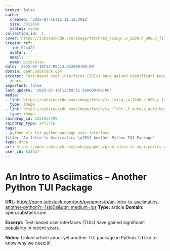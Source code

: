 ```yaml
---
broken: false
cache:
  created: '2025-07-16T12:11:12.291Z'
  size: 3312650
  status: ready
collection_id: -1
cover: https://substackcdn.com/image/fetch/$s_!x1Lg!,w_1200,h_600,c_fill,f_jpg,q_auto:good,fl_progressive:steep,g_auto/https%3A%2F%2Fsubstack-post-media.s3.amazonaws.com%2Fpublic%2Fimages%2F62509f60-85c7-467d-8cce-1d0fbfcb8412_1728x940.png
creator_ref:
  _id: 624427
  avatar: ''
  email: ''
  name: pitosalas
date: '2025-07-16T12:09:13.832000+00:00'
domain: open.substack.com
excerpt: Text-based user interfaces (TUIs) have gained significant popularity in recent
  years.
important: false
last_update: '2025-07-16T12:09:51.500000+00:00'
media:
- link: https://substackcdn.com/image/fetch/$s_!x1Lg!,w_1200,h_600,c_fill,f_jpg,q_auto:good,fl_progressive:steep,g_auto/https%3A%2F%2Fsubstack-post-media.s3.amazonaws.com%2Fpublic%2Fimages%2F62509f60-85c7-467d-8cce-1d0fbfcb8412_1728x940.png
  type: image
- link: https://substackcdn.com/image/fetch/$s_!TtRt!,f_auto,q_auto:best,fl_progressive:steep/https%3A%2F%2Fpypapers.substack.com%2Fapi%2Fv1%2Fpost_preview%2F168349880%2Ftwitter.jpg%3Fversion%3D4
  type: image
raindrop_id: 1251953799
raindrop_type: article
tags:
- python cli tui python-package user-interface
title: "An Intro to Asciimatics \u2013 Another Python TUI Package"
type: drop
url: https://open.substack.com/pub/pypapers/p/an-intro-to-asciimatics-another-python?r=1slq0e&utm_medium=ios
user_id: 624427
---
```


# An Intro to Asciimatics – Another Python TUI Package

**URL:** https://open.substack.com/pub/pypapers/p/an-intro-to-asciimatics-another-python?r=1slq0e&utm_medium=ios
**Type:** article
**Domain:** open.substack.com

**Excerpt:** Text-based user interfaces (TUIs) have gained significant popularity in recent years.

**Notes:**
Linked article about yet another TUI package in Python. I’d like to know why we need it!
